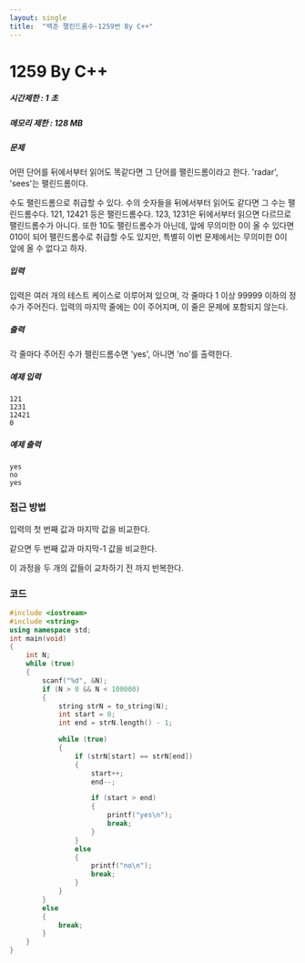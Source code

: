 ```yaml
---
layout: single
title:  "백준 팰린드롬수-1259번 By C++"
---
```

# 1259 By C++

##### 시간제한 : 1 초

##### 메모리 제한 : 128 MB

##### 문제

어떤 단어를 뒤에서부터 읽어도 똑같다면 그 단어를 팰린드롬이라고 한다. 'radar', 'sees'는 팰린드롬이다.

수도 팰린드롬으로 취급할 수 있다. 수의 숫자들을 뒤에서부터 읽어도 같다면 그 수는 팰린드롬수다. 121, 12421 등은 팰린드롬수다. 123, 1231은 뒤에서부터 읽으면 다르므로 팰린드롬수가 아니다. 또한 10도 팰린드롬수가 아닌데, 앞에 무의미한 0이 올 수 있다면 010이 되어 팰린드롬수로 취급할 수도 있지만, 특별히 이번 문제에서는 무의미한 0이 앞에 올 수 없다고 하자.

##### 입력

입력은 여러 개의 테스트 케이스로 이루어져 있으며, 각 줄마다 1 이상 99999 이하의 정수가 주어진다. 입력의 마지막 줄에는 0이 주어지며, 이 줄은 문제에 포함되지 않는다.

##### 출력

각 줄마다 주어진 수가 팰린드롬수면 'yes', 아니면 'no'를 출력한다.

##### 예제 입력

```
121
1231
12421
0
```

##### 예제 출력

```
yes
no
yes
```



### 접근 방법

입력의 첫 번째 값과 마지막 값을 비교한다.

같으면 두 번째 값과 마지막-1 값을 비교한다.

이 과정을 두 개의 값들이 교차하기 전 까지 반복한다. 



### 코드

```c++
#include <iostream>
#include <string>
using namespace std;
int main(void)
{
    int N;
    while (true)
    {
        scanf("%d", &N);
        if (N > 0 && N < 100000)
        {
            string strN = to_string(N);
            int start = 0;
            int end = strN.length() - 1;

            while (true)
            {
                if (strN[start] == strN[end])
                {
                    start++;
                    end--;

                    if (start > end)
                    {
                        printf("yes\n");
                        break;
                    }
                }
                else
                {
                    printf("no\n");
                    break;
                }
            }
        }
        else
        {
            break;
        }
    }
}
```

